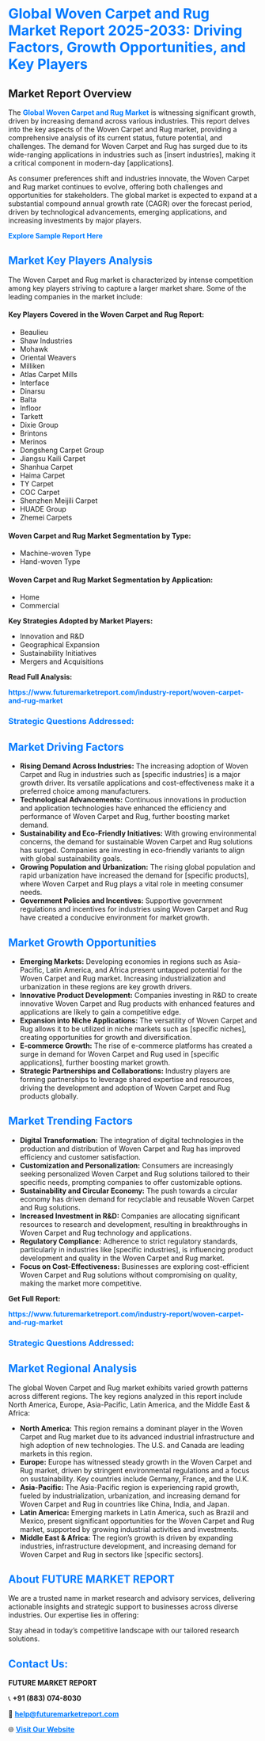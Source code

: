 <h1 style="color: #007BFF;">Global Woven Carpet and Rug Market Report 2025-2033: Driving Factors, Growth Opportunities, and Key Players</h1>

<section id="overview">
<h2>Market Report Overview</h2>
<p>The <a href="https://www.futuremarketreport.com/industry-report/woven-carpet-and-rug-market" style="color: #007BFF; text-decoration: none;"><strong>Global Woven Carpet and Rug Market</strong></a> is witnessing significant growth, driven by increasing demand across various industries. This report delves into the key aspects of the Woven Carpet and Rug market, providing a comprehensive analysis of its current status, future potential, and challenges. The demand for Woven Carpet and Rug has surged due to its wide-ranging applications in industries such as [insert industries], making it a critical component in modern-day [applications].</p>
<p>As consumer preferences shift and industries innovate, the Woven Carpet and Rug market continues to evolve, offering both challenges and opportunities for stakeholders. The global market is expected to expand at a substantial compound annual growth rate (CAGR) over the forecast period, driven by technological advancements, emerging applications, and increasing investments by major players.</p>
</section>

<section id="overview">
<p><a href="https://www.futuremarketreport.com/request-sample/reportId=60243" style="color: #007BFF; text-decoration: none;"><strong>Explore Sample Report Here</strong></a></p>
</section>

<section id="key-players">
<h2 style="color: #007BFF;">Market Key Players Analysis</h2>
<p>The Woven Carpet and Rug market is characterized by intense competition among key players striving to capture a larger market share. Some of the leading companies in the market include:</p>
<h4>Key Players Covered in the Woven Carpet and Rug Report:</h4>
<ul><li>Beaulieu</li><li>Shaw Industries</li><li>Mohawk</li><li>Oriental Weavers</li><li>Milliken</li><li>Atlas Carpet Mills</li><li>Interface</li><li>Dinarsu</li><li>Balta</li><li>Infloor</li><li>Tarkett</li><li>Dixie Group</li><li>Brintons</li><li>Merinos</li><li>Dongsheng Carpet Group</li><li>Jiangsu Kaili Carpet</li><li>Shanhua Carpet</li><li>Haima Carpet</li><li>TY Carpet</li><li>COC Carpet</li><li>Shenzhen Meijili Carpet</li><li>HUADE Group</li><li>Zhemei Carpets</li></ul>
<h4>Woven Carpet and Rug Market Segmentation by Type:</h4>
<ul><li>Machine-woven Type</li><li>Hand-woven Type</li></ul>

<h4>Woven Carpet and Rug Market Segmentation by Application:</h4>
<ul><li>Home</li><li>Commercial</li></ul>
<p><strong>Key Strategies Adopted by Market Players:</strong></p>
<ul>
<li>Innovation and R&D</li>
<li>Geographical Expansion</li>
<li>Sustainability Initiatives</li>
<li>Mergers and Acquisitions</li>
</ul>
</section>

<section>
<p><strong>Read Full Analysis: </strong></p><a href="https://www.futuremarketreport.com/industry-report/woven-carpet-and-rug-market" style="color: #007BFF; text-decoration: none;"><strong>https://www.futuremarketreport.com/industry-report/woven-carpet-and-rug-market</strong></a>
<h3 style="color: #007BFF;">Strategic Questions Addressed:</h3>
</section>

<section id="driving-factors">
<h2 style="color: #007BFF;">Market Driving Factors</h2>
<ul>
<li><strong>Rising Demand Across Industries:</strong> The increasing adoption of Woven Carpet and Rug in industries such as [specific industries] is a major growth driver. Its versatile applications and cost-effectiveness make it a preferred choice among manufacturers.</li>
<li><strong>Technological Advancements:</strong> Continuous innovations in production and application technologies have enhanced the efficiency and performance of Woven Carpet and Rug, further boosting market demand.</li>
<li><strong>Sustainability and Eco-Friendly Initiatives:</strong> With growing environmental concerns, the demand for sustainable Woven Carpet and Rug solutions has surged. Companies are investing in eco-friendly variants to align with global sustainability goals.</li>
<li><strong>Growing Population and Urbanization:</strong> The rising global population and rapid urbanization have increased the demand for [specific products], where Woven Carpet and Rug plays a vital role in meeting consumer needs.</li>
<li><strong>Government Policies and Incentives:</strong> Supportive government regulations and incentives for industries using Woven Carpet and Rug have created a conducive environment for market growth.</li>
</ul>
</section>

<section id="growth-opportunities">
<h2 style="color: #007BFF;">Market Growth Opportunities</h2>
<ul>
<li><strong>Emerging Markets:</strong> Developing economies in regions such as Asia-Pacific, Latin America, and Africa present untapped potential for the Woven Carpet and Rug market. Increasing industrialization and urbanization in these regions are key growth drivers.</li>
<li><strong>Innovative Product Development:</strong> Companies investing in R&D to create innovative Woven Carpet and Rug products with enhanced features and applications are likely to gain a competitive edge.</li>
<li><strong>Expansion into Niche Applications:</strong> The versatility of Woven Carpet and Rug allows it to be utilized in niche markets such as [specific niches], creating opportunities for growth and diversification.</li>
<li><strong>E-commerce Growth:</strong> The rise of e-commerce platforms has created a surge in demand for Woven Carpet and Rug used in [specific applications], further boosting market growth.</li>
<li><strong>Strategic Partnerships and Collaborations:</strong> Industry players are forming partnerships to leverage shared expertise and resources, driving the development and adoption of Woven Carpet and Rug products globally.</li>
</ul>
</section>

<section id="trending-factors">
<h2 style="color: #007BFF;">Market Trending Factors</h2>
<ul>
<li><strong>Digital Transformation:</strong> The integration of digital technologies in the production and distribution of Woven Carpet and Rug has improved efficiency and customer satisfaction.</li>
<li><strong>Customization and Personalization:</strong> Consumers are increasingly seeking personalized Woven Carpet and Rug solutions tailored to their specific needs, prompting companies to offer customizable options.</li>
<li><strong>Sustainability and Circular Economy:</strong> The push towards a circular economy has driven demand for recyclable and reusable Woven Carpet and Rug solutions.</li>
<li><strong>Increased Investment in R&D:</strong> Companies are allocating significant resources to research and development, resulting in breakthroughs in Woven Carpet and Rug technology and applications.</li>
<li><strong>Regulatory Compliance:</strong> Adherence to strict regulatory standards, particularly in industries like [specific industries], is influencing product development and quality in the Woven Carpet and Rug market.</li>
<li><strong>Focus on Cost-Effectiveness:</strong> Businesses are exploring cost-efficient Woven Carpet and Rug solutions without compromising on quality, making the market more competitive.</li>
</ul>
</section>

<section>
<p><strong>Get Full Report: </strong></p><a href="https://www.futuremarketreport.com/industry-report/woven-carpet-and-rug-market" style="color: #007BFF; text-decoration: none;"><strong>https://www.futuremarketreport.com/industry-report/woven-carpet-and-rug-market</strong></a>
<h3 style="color: #007BFF;">Strategic Questions Addressed:</h3>
</section>


<section id="regional-analysis">
<h2 style="color: #007BFF;">Market Regional Analysis</h2>
<p>The global Woven Carpet and Rug market exhibits varied growth patterns across different regions. The key regions analyzed in this report include North America, Europe, Asia-Pacific, Latin America, and the Middle East & Africa:</p>
<ul>
<li><strong>North America:</strong> This region remains a dominant player in the Woven Carpet and Rug market due to its advanced industrial infrastructure and high adoption of new technologies. The U.S. and Canada are leading markets in this region.</li>
<li><strong>Europe:</strong> Europe has witnessed steady growth in the Woven Carpet and Rug market, driven by stringent environmental regulations and a focus on sustainability. Key countries include Germany, France, and the U.K.</li>
<li><strong>Asia-Pacific:</strong> The Asia-Pacific region is experiencing rapid growth, fueled by industrialization, urbanization, and increasing demand for Woven Carpet and Rug in countries like China, India, and Japan.</li>
<li><strong>Latin America:</strong> Emerging markets in Latin America, such as Brazil and Mexico, present significant opportunities for the Woven Carpet and Rug market, supported by growing industrial activities and investments.</li>
<li><strong>Middle East & Africa:</strong> The region’s growth is driven by expanding industries, infrastructure development, and increasing demand for Woven Carpet and Rug in sectors like [specific sectors].</li>
</ul>
</section>

<footer>
<h2 style="color: #007BFF;">About FUTURE MARKET REPORT</h2>
<p>We are a trusted name in market research and advisory services, delivering actionable insights and strategic support to businesses across diverse industries. Our expertise lies in offering:</p>

<p>Stay ahead in today’s competitive landscape with our tailored research solutions.</p>

<h2 style="color: #007BFF;">Contact Us:</h2>
<p><strong>FUTURE MARKET REPORT</strong></p>
<p>📞 <strong>+91 (883) 074-8030</strong></p>
<p>📧 <strong><a href="mailto:help@futuremarketreport.com" style="color: #007BFF;">help@futuremarketreport.com</a></strong></p>
<p>🌐 <strong><a href="https://www.futuremarketreport.com/" style="color: #007BFF;">Visit Our Website</a></strong></p>
</footer>